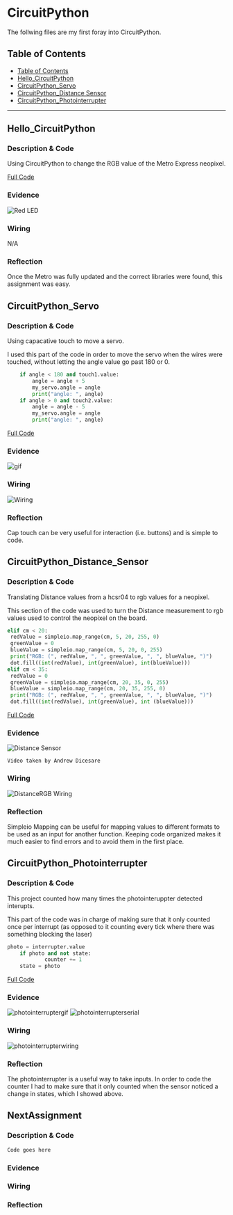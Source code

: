 # CircuitPython
 The follwing files are my first foray into CircuitPython.
## Table of Contents
* [Table of Contents](#TableOfContents)
* [Hello_CircuitPython](#Hello_CircuitPython)
* [CircuitPython_Servo](#CircuitPython_Servo)
* [CircuitPython_Distance Sensor](#CircuitPython_Distance_Sensor)
* [CircuitPython_Photointerrupter](#CircuitPython_Photointerrupter)
---


## Hello_CircuitPython

### Description & Code
Using CircuitPython to change the RGB value of the Metro Express neopixel.

[Full Code](https://github.com/jkrosby51/CircuitPython/blob/main/HelloWorld.py)

### Evidence
![Red LED](https://github.com/jkrosby51/CircuitPython/blob/main/Images/HelloCircuitPython%20Evidence.jpg)

### Wiring
N/A

### Reflection
Once the Metro was fully updated and the correct libraries were found, this assignment was easy.


## CircuitPython_Servo

### Description & Code
Using capacative touch to move a servo.

I used this part of the code in order to move the servo when the wires were touched, without letting the angle value go past 180 or 0.
```python
    if angle < 180 and touch1.value:
        angle = angle + 5
        my_servo.angle = angle
        print("angle: ", angle)
    if angle > 0 and touch2.value:
        angle = angle - 5
        my_servo.angle = angle
        print("angle: ", angle)
```
[Full Code](https://github.com/jkrosby51/CircuitPython/blob/main/ServoCapTouch.py)

### Evidence
![gif](https://github.com/jkrosby51/CircuitPython/blob/main/Images/ServoCapTouch%20Gif.gif)
### Wiring
![Wiring](https://github.com/jkrosby51/CircuitPython/blob/main/Images/ServoCapTouch%20Wiring.jpg)
### Reflection
Cap touch can be very useful for interaction (i.e. buttons) and is simple to code.


## CircuitPython_Distance_Sensor

### Description & Code
Translating Distance values from a hcsr04 to rgb values for a neopixel.

This section of the code was used to turn the Distance measurement to rgb values used to control the neopixel on the board.
```python
elif cm < 20:
 redValue = simpleio.map_range(cm, 5, 20, 255, 0)
 greenValue = 0
 blueValue = simpleio.map_range(cm, 5, 20, 0, 255)
 print("RGB: (", redValue, ", ", greenValue, ", ", blueValue, ")")
 dot.fill((int(redValue), int(greenValue), int(blueValue)))
elif cm < 35:
 redValue = 0
 greenValue = simpleio.map_range(cm, 20, 35, 0, 255)
 blueValue = simpleio.map_range(cm, 20, 35, 255, 0)
 print("RGB: (", redValue, ", ", greenValue, ", ", blueValue, ")")
 dot.fill((int(redValue), int(greenValue), int (blueValue)))
```
[Full Code](https://github.com/jkrosby51/CircuitPython/blob/main/DistanceRGB.py)

### Evidence
![Distance Sensor](https://github.com/jkrosby51/CircuitPython/blob/main/Images/DistanceRGB%20Gif.gif)

`Video taken by Andrew Dicesare`

### Wiring
![DistanceRGB Wiring](https://github.com/jkrosby51/CircuitPython/blob/main/Images/DistanceRGB%20Wiring.png)
### Reflection
Simpleio Mapping can be useful for mapping values to different formats to be used as an input for another function. Keeping code organized makes it much easier to find errors and to avoid them in the first place.


## CircuitPython_Photointerrupter 

### Description & Code
This project counted how many times the photointeruppter detected interupts.

This part of the code was in charge of making sure that it only counted once per interrupt (as opposed to it counting every tick where there was something blocking the laser)
```python
photo = interrupter.value
    if photo and not state:
            counter += 1
    state = photo
```

[Full Code](https://github.com/jkrosby51/CircuitPython/blob/main/Photointerrupters.py)

### Evidence

![photointerruptergif](https://github.com/jkrosby51/CircuitPython/blob/main/Images/PhotointerrupterGif.gif)
![photointerrupterserial](https://github.com/jkrosby51/CircuitPython/blob/main/Images/PhotointerrupterSerial.png)
### Wiring

![photointerrupterwiring](https://github.com/jkrosby51/CircuitPython/blob/main/Images/PhotointerrupterWiring.jpg)

### Reflection

The photointerrupter is a useful way to take inputs. In order to code the counter I had to make sure that it only counted when the sensor noticed a change in states, which I showed above.


## NextAssignment

### Description & Code

```python
Code goes here

```

### Evidence

### Wiring

### Reflection
